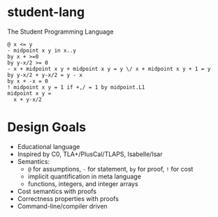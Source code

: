 # student-lang

The Student Programming Language

```
@ x <= y
- midpoint x y in x..y
by x + >=0
by y-x/2 >= 0
- x + midpoint x y + midpoint x y = y \/ x + midpoint x y + 1 = y
by y-x/2 + y-x/2 = y - x
by x + -x = 0
! midpoint x y = 1 if +,/ = 1 by midpoint.L1
midpoint x y =
  x + y-x/2
```

# Design Goals

- Educational language
- Inspired by C0, TLA+/PlusCal/TLAPS, Isabelle/Isar
- Semantics:
  - `@` for assumptions, `-` for statement, `by` for proof, `!` for cost
  - implicit quantification in meta language
  - functions, integers, and integer arrays
- Cost semantics with proofs
- Correctness properties with proofs
- Command-line/compiler driven

